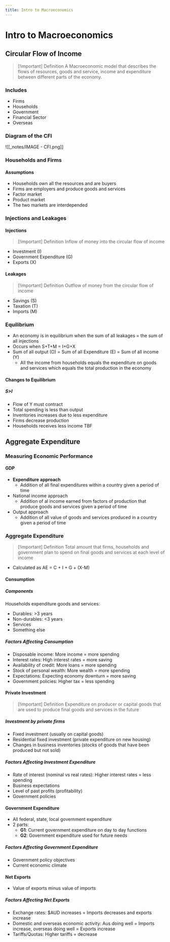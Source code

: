 ```yaml
---
title: Intro to Macroeconomics
---
```


# Intro to Macroeconomics
## Circular Flow of Income
> [!important] Definition
> A Macroeconomic model that describes the flows of resources, goods and service, income and expenditure between different parts of the economy.
### Includes
- Firms
- Households
- Government
- Financial Sector
- Overseas

### Diagram of the CFI
![[_notes/IMAGE - CFI.png]]

### Households and Firms
#### Assumptions
- Households own all the resources and are buyers
- Firms are employers and produce goods and services
- Factor market
- Product market
- The two markets are interdepended 

### Injections and Leakages
#### Injections
> [!important] Definition
> Inflow of money into the circular flow of income
- Investment (I)
- Government Expenditure (G)
- Exports (X)

#### Leakages

> [!important] Definition
> Outflow of money from the circular flow of income
- Savings (S)
- Taxation (T)
- Imports (M)

### Equilibrium
- An economy is in equilibrium when the sum of all leakages = the sum of all injections
- Occurs when S+T+M = I+G+X
- Sum of all output (O) = Sum of all Expenditure (E) = Sum of all income (Y)
	- All the income from households equals the expenditure on goods and services which equals the total production in the economy

#### Changes to Equilibrium
##### S>I
- Flow of Y must contract
- Total spending is less than output
- Inventories increases due to less expenditure
- Firms decrease production
- Households receives less income TBF


## Aggregate Expenditure
### Measuring Economic Performance
#### GDP
- **Expenditure approach**
	- Addition of all final expenditures within a country given a period of time
- National income approach
	- Addition of al income earned from factors of production that produce goods and services given a period of time
- Output approach
	- Addition of all value of goods and services produced in a country given a period of time

### Aggregate Expenditure
> [!important] Definition
> Total amount that firms, households and government plan to spend on final goods and services at each level of income
- Calculated as AE = C + I + G + (X-M)

#### Consumption
##### Components
Households expenditure goods and services:
- Durables: >3 years
- Non-durables: <3 years
- Services
- Something else

##### Factors Affecting Consumption
- Disposable income: More income = more spending
- Interest rates: High interest rates = more saving
- Availability of credit: More loans = more spending
- Stock of personal wealth: More wealth = more spending
- Expectations: Expecting economy downturn = more saving
- Government policies: Higher tax = less spending


#### Private Investment
> [!important] Definition
> Expenditure on producer or capital goods that are used to produce final goods and services in the future

##### Investment by private firms
- Fixed investment (usually on capital goods)
- Residential fixed investment (private expenditure on new housing)
- Changes in business inventories (stocks of goods that have been produced but not sold)

##### Factors Affecting Investment Expenditure
- Rate of interest (nominal vs real rates): Higher interest rates = less spending
- Business expectations
- Level of past profits (profitability)
- Government policies

#### Government Expenditure
- All federal, state, local government expenditure
- 2 parts:
	- **G1**: Current government expenditure on day to day functions
	- **G2**: Government expenditure used for future needs

##### Factors Affecting Government Expenditure
- Government policy objectives
- Current economic climate

#### Net Exports
- Value of exports minus value of imports

##### Factors Affecting Net Exports
- Exchange rates: $AUD increases = Imports decreases and exports increase
- Domestic and overseas economic activity: Aus doing well = Imports increase, overseas doing well = Exports increase
- Tariffs/Quotas: Higher tariffs = decrease










